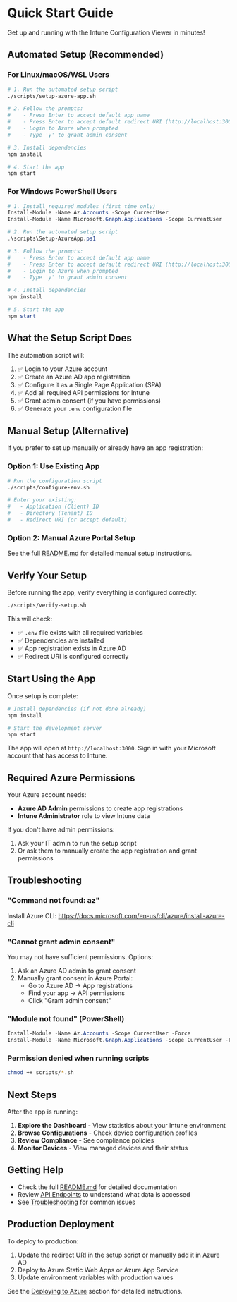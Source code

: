 # Quick Start Guide

Get up and running with the Intune Configuration Viewer in minutes!

## Automated Setup (Recommended)

### For Linux/macOS/WSL Users

```bash
# 1. Run the automated setup script
./scripts/setup-azure-app.sh

# 2. Follow the prompts:
#    - Press Enter to accept default app name
#    - Press Enter to accept default redirect URI (http://localhost:3000)
#    - Login to Azure when prompted
#    - Type 'y' to grant admin consent

# 3. Install dependencies
npm install

# 4. Start the app
npm start
```

### For Windows PowerShell Users

```powershell
# 1. Install required modules (first time only)
Install-Module -Name Az.Accounts -Scope CurrentUser
Install-Module -Name Microsoft.Graph.Applications -Scope CurrentUser

# 2. Run the automated setup script
.\scripts\Setup-AzureApp.ps1

# 3. Follow the prompts:
#    - Press Enter to accept default app name
#    - Press Enter to accept default redirect URI (http://localhost:3000)
#    - Login to Azure when prompted
#    - Type 'y' to grant admin consent

# 4. Install dependencies
npm install

# 5. Start the app
npm start
```

## What the Setup Script Does

The automation script will:

1. ✅ Login to your Azure account
2. ✅ Create an Azure AD app registration
3. ✅ Configure it as a Single Page Application (SPA)
4. ✅ Add all required API permissions for Intune
5. ✅ Grant admin consent (if you have permissions)
6. ✅ Generate your `.env` configuration file

## Manual Setup (Alternative)

If you prefer to set up manually or already have an app registration:

### Option 1: Use Existing App

```bash
# Run the configuration script
./scripts/configure-env.sh

# Enter your existing:
#   - Application (Client) ID
#   - Directory (Tenant) ID
#   - Redirect URI (or accept default)
```

### Option 2: Manual Azure Portal Setup

See the full [README.md](README.md) for detailed manual setup instructions.

## Verify Your Setup

Before running the app, verify everything is configured correctly:

```bash
./scripts/verify-setup.sh
```

This will check:
- ✅ `.env` file exists with all required variables
- ✅ Dependencies are installed
- ✅ App registration exists in Azure AD
- ✅ Redirect URI is configured correctly

## Start Using the App

Once setup is complete:

```bash
# Install dependencies (if not done already)
npm install

# Start the development server
npm start
```

The app will open at `http://localhost:3000`. Sign in with your Microsoft account that has access to Intune.

## Required Azure Permissions

Your Azure account needs:
- **Azure AD Admin** permissions to create app registrations
- **Intune Administrator** role to view Intune data

If you don't have admin permissions:
1. Ask your IT admin to run the setup script
2. Or ask them to manually create the app registration and grant permissions

## Troubleshooting

### "Command not found: az"
Install Azure CLI: https://docs.microsoft.com/en-us/cli/azure/install-azure-cli

### "Cannot grant admin consent"
You may not have sufficient permissions. Options:
1. Ask an Azure AD admin to grant consent
2. Manually grant consent in Azure Portal:
   - Go to Azure AD → App registrations
   - Find your app → API permissions
   - Click "Grant admin consent"

### "Module not found" (PowerShell)
```powershell
Install-Module -Name Az.Accounts -Scope CurrentUser -Force
Install-Module -Name Microsoft.Graph.Applications -Scope CurrentUser -Force
```

### Permission denied when running scripts
```bash
chmod +x scripts/*.sh
```

## Next Steps

After the app is running:

1. **Explore the Dashboard** - View statistics about your Intune environment
2. **Browse Configurations** - Check device configuration profiles
3. **Review Compliance** - See compliance policies
4. **Monitor Devices** - View managed devices and their status

## Getting Help

- Check the full [README.md](README.md) for detailed documentation
- Review [API Endpoints](README.md#api-endpoints-used) to understand what data is accessed
- See [Troubleshooting](README.md#troubleshooting) for common issues

## Production Deployment

To deploy to production:

1. Update the redirect URI in the setup script or manually add it in Azure AD
2. Deploy to Azure Static Web Apps or Azure App Service
3. Update environment variables with production values

See the [Deploying to Azure](README.md#deploying-to-azure) section for detailed instructions.

